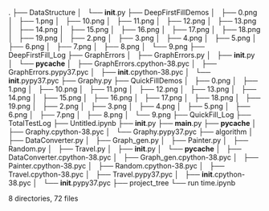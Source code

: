 .
├── DataStructure
│   └── __init__.py
├── DeepFirstFillDemos
│   ├── 0.png
│   ├── 1.png
│   ├── 10.png
│   ├── 11.png
│   ├── 12.png
│   ├── 13.png
│   ├── 14.png
│   ├── 15.png
│   ├── 16.png
│   ├── 17.png
│   ├── 18.png
│   ├── 19.png
│   ├── 2.png
│   ├── 3.png
│   ├── 4.png
│   ├── 5.png
│   ├── 6.png
│   ├── 7.png
│   ├── 8.png
│   └── 9.png
├── DeepFirstFill_Log
├── GraphErrors
│   ├── GraphErrors.py
│   ├── __init__.py
│   └── __pycache__
│       ├── GraphErrors.cpython-38.pyc
│       ├── GraphErrors.pypy37.pyc
│       ├── __init__.cpython-38.pyc
│       └── __init__.pypy37.pyc
├── Graphy.py
├── QuickFillDemos
│   ├── 0.png
│   ├── 1.png
│   ├── 10.png
│   ├── 11.png
│   ├── 12.png
│   ├── 13.png
│   ├── 14.png
│   ├── 15.png
│   ├── 16.png
│   ├── 17.png
│   ├── 18.png
│   ├── 19.png
│   ├── 2.png
│   ├── 3.png
│   ├── 4.png
│   ├── 5.png
│   ├── 6.png
│   ├── 7.png
│   ├── 8.png
│   └── 9.png
├── QuickFill_Log
├── TotalTestLog
├── Untitled.ipynb
├── __init__.py
├── __main__.py
├── __pycache__
│   ├── Graphy.cpython-38.pyc
│   └── Graphy.pypy37.pyc
├── algorithm
│   ├── DataConverter.py
│   ├── Graph_gen.py
│   ├── Painter.py
│   ├── Random.py
│   ├── Travel.py
│   ├── __init__.py
│   └── __pycache__
│       ├── DataConverter.cpython-38.pyc
│       ├── Graph_gen.cpython-38.pyc
│       ├── Painter.cpython-38.pyc
│       ├── Random.cpython-38.pyc
│       ├── Travel.cpython-38.pyc
│       ├── Travel.pypy37.pyc
│       ├── __init__.cpython-38.pyc
│       └── __init__.pypy37.pyc
├── project_tree
└── run time.ipynb

8 directories, 72 files
